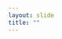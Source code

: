 ```yaml
---
layout: slide
title: ""
---
```


<section data-background-image="assets/images/Slide33.png" data-background-size="90%" data-background-position="center"></section>
